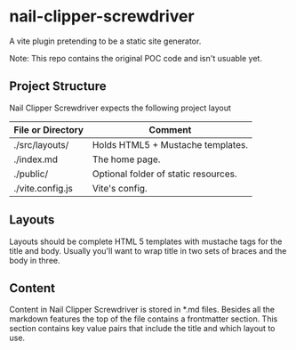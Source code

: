 # nail-clipper-screwdriver
A vite plugin pretending to be a static site generator.

Note: This repo contains the original POC code and isn't usuable yet.

## Project Structure

Nail Clipper Screwdriver expects the following project layout

| File or Directory | Comment                              |
| ----------------- | ------------------------------------ |
| ./src/layouts/    | Holds HTML5 + Mustache templates.    | 
| ./index.md        | The home page.                       |
| ./public/         | Optional folder of static resources. |
| ./vite.config.js  | Vite's config.                       |

## Layouts

Layouts should be complete HTML 5 templates with mustache tags for the title and body.
Usually you'll want to wrap title in two sets of braces and the body in three.

## Content

Content in Nail Clipper Screwdriver is stored in *.md files.
Besides all the markdown features the top of the file contains a frontmatter section.
This section contains key value pairs that include the title and which layout to use.
